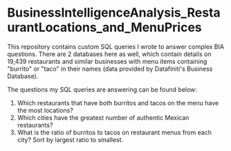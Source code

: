 # BusinessIntelligenceAnalysis_RestaurantLocations_and_MenuPrices
This repository contains custom SQL queries I wrote to answer complex BIA questions. 
There are 2 databases here as well, which contain details on 19,439 restaurants and similar businesses with menu items containing "burrito" or "taco" in their names (data provided by Datafiniti's Business Database). 

The questions my SQL queries are answering can be found below:

1) Which restaurants that have both burritos and tacos on the menu have the most locations?
2) Which cities have the greatest number of authentic Mexican restaurants?
3) What is the ratio of burritos to tacos on restaurant menus from each city?  Sort by largest ratio to smallest.
